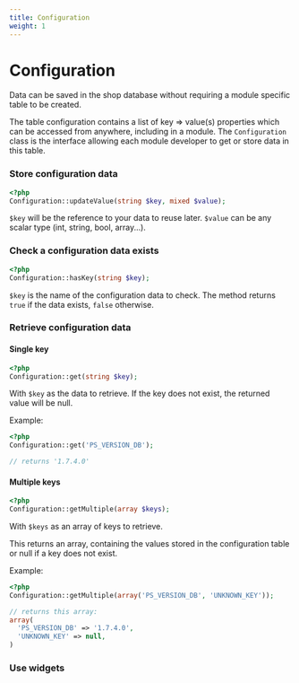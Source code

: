 ```yaml
---
title: Configuration
weight: 1
---
```


# Configuration

Data can be saved in the shop database without requiring a module
specific table to be created.

The table configuration contains a list of key => value(s) properties which can
be accessed from anywhere, including in a module.
The `Configuration` class is the interface allowing each module developer to
get or store data in this table.

### Store configuration data

```php
<?php
Configuration::updateValue(string $key, mixed $value);
```

`$key` will be the reference to your data to reuse later.
`$value` can be any scalar type (int, string, bool, array...).

### Check a configuration data exists

```php
<?php
Configuration::hasKey(string $key);
```

`$key` is the name of the configuration data to check. The method returns `true`
if the data exists, `false` otherwise.

### Retrieve configuration data

#### Single key

```php
<?php
Configuration::get(string $key);
```

With `$key` as the data to retrieve.
If the key does not exist, the returned value will be null.

Example:
```php
<?php
Configuration::get('PS_VERSION_DB');

// returns '1.7.4.0'
```

#### Multiple keys

```php
<?php
Configuration::getMultiple(array $keys);
```

With `$keys` as an array of keys to retrieve.

This returns an array, containing the values stored in the configuration table or null if a key does not exist.

Example:
```php
<?php
Configuration::getMultiple(array('PS_VERSION_DB', 'UNKNOWN_KEY'));

// returns this array:
array(
  'PS_VERSION_DB' => '1.7.4.0',
  'UNKNOWN_KEY' => null,
)
```

### Use widgets
